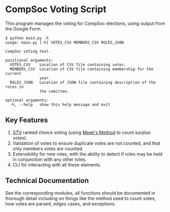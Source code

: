 # CompSoc Voting Script

This program manages the voting for CompSoc elections, using output from the Google Form.

```
$ python main.py -h
usage: main.py [-h] VOTES_CSV MEMBERS_CSV ROLES_JSON

CompSoc voting tool.

positional arguments:
  VOTES_CSV    Location of CSV file containing votes.
  MEMBERS_CSV  Location of CSV file containing membership for the current
               year.
  ROLES_JSON   Location of JSON file containing description of the roles in
               the comittee.

optional arguments:
  -h, --help   show this help message and exit
```

## Key Features

1. [STV](https://en.wikipedia.org/wiki/STV) ranked choice voting (using [Meek's Method](https://www.researchgate.net/publication/31499523_Algorithm_123_Single_Transferable_Vote_by_Meek's_Method) to count surplus votes).
2. Validation of votes to ensure duplicate votes are not counted, and that only members votes are counted.
3. Extensibility for new roles, with the ability to detect if roles may be held in conjunction with any other roles.
4. CLI for interacting with all these elements.

## Technical Documentation

See the corresponding modules, all functions should be documented in thorough detail including on things like the method used to count votes, how votes are parsed, edges cases, and exceptions.
